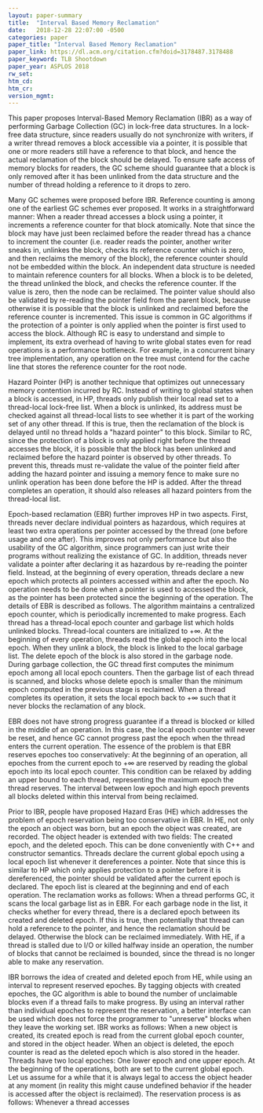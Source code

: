```yaml
---
layout: paper-summary
title:  "Interval Based Memory Reclamation"
date:   2018-12-28 22:07:00 -0500
categories: paper
paper_title: "Interval Based Memory Reclamation"
paper_link: https://dl.acm.org/citation.cfm?doid=3178487.3178488
paper_keyword: TLB Shootdown
paper_year: ASPLOS 2018
rw_set: 
htm_cd: 
htm_cr: 
version_mgmt: 
---
```


This paper proposes Interval-Based Memory Reclamation (IBR) as a way of performing Garbage Collection (GC) in 
lock-free data structures. In a lock-free data structure, since readers usually do not synchronize with writers, 
if a writer thread removes a block accessible via a pointer, it is possible that one or more readers still
have a reference to that block, and hence the actual reclamation of the block should be delayed. To ensure safe access
of memory blocks for readers, the GC scheme should guarantee that a block is only removed after it has been unlinked
from the data structure and the number of thread holding a reference to it drops to zero. 

Many GC schemes were proposed before IBR. Reference counting is among one of the earliest GC schemes ever proposed. 
It works in a straightforward manner: When a reader thread accesses a block using a pointer, it increments a reference 
counter for that block atomically. Note that since the block may have just been reclaimed before the reader thread has a 
chance to increment the counter (i.e. reader reads the pointer, another writer sneaks in, unlinkes the block, checks its 
reference counter which is zero, and then reclaims the memory of the block), the reference counter should not be embedded 
within the block. An independent data structure is needed to maintain reference counters for all blocks. When a block is 
to be deleted, the thread unlinked the block, and checks the reference counter. If the value is zero, then the node can be 
reclaimed. The pointer value should also be validated by re-reading the pointer field from the parent block, because otherwise 
it is possible that the block is unlinked and reclaimed before the reference counter is incremented. This issue is common 
in GC algorithms if the protection of a pointer is only applied when the pointer is first used to access the block.
Although RC is easy to understand and simple to implement, its extra overhead of having to write global states even for 
read operations is a performance bottleneck. For example, in a concurrent binary tree implementation, any operation
on the tree must contend for the cache line that stores the reference counter for the root node. 

Hazard Pointer (HP) is another technique that optimizes out unnecessary memory contention incurred by RC. Instead of 
writing to global states when a block is accessed, in HP, threads only publish their local read set to a thread-local
lock-free list. When a block is unlinked, its address must be checked against all thread-local lists to see whether 
it is part of the working set of any other thread. If this is true, then the reclamation of the block is delayed until
no thread holds a "hazard pointer" to this block. Similar to RC, since the protection of a block is only applied right 
before the thread accesses the block, it is possible that the block has been unlinked and reclaimed before the 
hazard pointer is observed by other threads. To prevent this, threads must re-validate the value of the pointer 
field after adding the hazard pointer and issuing a memory fence to make sure no unlink operation has been done 
before the HP is added. After the thread completes an operation, it should also releases all hazard pointers from 
the thread-local list. 

Epoch-based reclamation (EBR) further improves HP in two aspects. First, threads never declare individual pointers 
as hazardous, which requires at least two extra operations per pointer accessed by the thread (one before usage 
and one after). This improves not only performance but also the usability of the GC algorithm, since programmers
can just write their programs without realizing the existance of GC. In addition, threads never validate a pointer
after declaring it as hazardous by re-reading the pointer field. Instead, at the beginning of every operation, threads
declare a new epoch which protects all pointers accessed within and after the epoch. No operation needs to be done when
a pointer is used to accessed the block, as the pointer has been protected since the beginning of the operation. 
The details of EBR is described as follows. The algorithm maintains a centralized epoch counter, which is periodically
incremented to make progress. Each thread has a thread-local epoch counter and garbage list which holds unlinked 
blocks. Thread-local counters are initialized to +&infin;. At the beginning of every operation, threads read the 
global epoch into the local epoch. When they unlink a block, the block is linked to the local garbage list. 
The delete epoch of the block is also stored in the garbage node. During garbage collection, the GC thread first computes 
the minimum epoch among all local epoch counters. Then the garbage list of each thread is scanned, and blocks whose 
delete epoch is smaller than the minimum epoch computed in the previous stage is reclaimed. When a thread completes 
its operation, it sets the local epoch back to +&infin; such that it never blocks the reclamation of any block.

EBR does not have strong progress guarantee if a thread is blocked or killed in the middle of an operation. In this 
case, the local epoch counter will never be reset, and hence GC cannot progress past the epoch when the thread
enters the current operation. The essence of the problem is that EBR reserves epoches too conservatively: At the 
beginning of an operation, all epoches from the current epoch to +&infin; are reserved by reading the global epoch
into its local epoch counter. This condition can be relaxed by adding an upper bound to each thread, representing the 
maximum epoch the thread reserves. The interval between low epoch and high epoch prevents all blocks deleted within 
this interval from being reclaimed.

Prior to IBR, people have proposed Hazard Eras (HE) which addresses the problem of epoch reservation being too 
conservative in EBR. In HE, not only the epoch an object was born, but an epoch the object was created, are recorded. 
The object header is extended with two fields: The created epoch, and the deleted epoch. This can be done conveniently
with C++ and constructor semantics. Threads declare the current global epoch using a local epoch list whenever it 
dereferences a pointer. Note that since this is similar to HP which only applies protection to a pointer before 
it is dereferenced, the pointer should be validated after the current epoch is declared. The epoch list is cleared 
at the beginning and end of each operation. The reclamation works as follows: When a thread performs GC, it scans 
the local garbage list as in EBR. For each garbage node in the list, it checks whether for every thread, there is a 
declared epoch between its created and deleted epoch. If this is true, then potentially that thread can hold a 
reference to the pointer, and hence the reclamation should be delayed. Otherwise the block can be reclaimed immediately.
With HE, if a thread is stalled due to I/O or killed halfway inside an operation, the number of blocks that cannot be 
reclaimed is bounded, since the thread is no longer able to make any reservation.

IBR borrows the idea of created and deleted epoch from HE, while using an interval to represent reserved epoches. By
tagging objects with created epoches, the GC algorithm is able to bound the number of unclaimable blocks even if 
a thread fails to make progress. By using an interval rather than individual epoches to represent the reservation,
a better interface can be used which does not force the programmer to "unreserve" blocks when they leave 
the working set. IBR works as follows: When a new object is created, its created epoch is read from the current global 
epoch counter, and stored in the object header. When an object is deleted, the epoch counter is read as the deleted
epoch which is also stored in the header. Threads have two local epoches: One lower epoch and one upper epoch.
At the beginning of the operations, both are set to the current global epoch. Let us assume for a while that it is 
always legal to access the object header at any moment (in reality this might cause undefined behavior if the header 
is accessed after the object is reclaimed). The reservation process is as follows: Whenever a thread accesses 